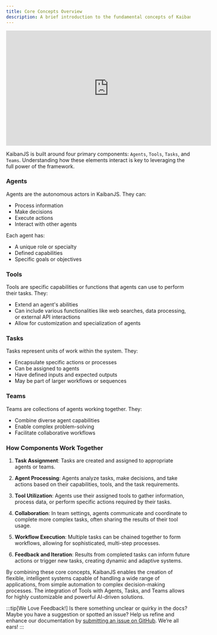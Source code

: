 ```yaml
---
title: Core Concepts Overview
description: A brief introduction to the fundamental concepts of KaibanJS - Agents, Tasks, Teams, and Tools.
---
```

<div style={{position: 'relative', paddingBottom: '56.25%', height: 0, overflow: 'hidden', maxWidth: '100%', marginBottom: '2rem'}}>

<iframe width="560" height="315" src="https://www.youtube.com/embed/VxfOIZLvBug?si=1V0mZCzQzGC-bKiJ" title="YouTube video player" frameborder="0" allow="accelerometer; autoplay; clipboard-write; encrypted-media; gyroscope; picture-in-picture; web-share" referrerpolicy="strict-origin-when-cross-origin" allowfullscreen style={{position: 'absolute', top: 0, left: 0, width: '100%', height: '100%'}}></iframe>
</div>

KaibanJS is built around four primary components: `Agents`, `Tools`, `Tasks`, and `Teams`. Understanding how these elements interact is key to leveraging the full power of the framework.

### Agents

Agents are the autonomous actors in KaibanJS. They can:
- Process information
- Make decisions
- Execute actions
- Interact with other agents

Each agent has:
- A unique role or specialty
- Defined capabilities
- Specific goals or objectives

### Tools

Tools are specific capabilities or functions that agents can use to perform their tasks. They:
- Extend an agent's abilities
- Can include various functionalities like web searches, data processing, or external API interactions
- Allow for customization and specialization of agents

### Tasks

Tasks represent units of work within the system. They:
- Encapsulate specific actions or processes
- Can be assigned to agents
- Have defined inputs and expected outputs
- May be part of larger workflows or sequences

### Teams

Teams are collections of agents working together. They:
- Combine diverse agent capabilities
- Enable complex problem-solving
- Facilitate collaborative workflows

### How Components Work Together

1. **Task Assignment**: Tasks are created and assigned to appropriate agents or teams.

2. **Agent Processing**: Agents analyze tasks, make decisions, and take actions based on their capabilities, tools, and the task requirements.

3. **Tool Utilization**: Agents use their assigned tools to gather information, process data, or perform specific actions required by their tasks.

4. **Collaboration**: In team settings, agents communicate and coordinate to complete more complex tasks, often sharing the results of their tool usage.

5. **Workflow Execution**: Multiple tasks can be chained together to form workflows, allowing for sophisticated, multi-step processes.

6. **Feedback and Iteration**: Results from completed tasks can inform future actions or trigger new tasks, creating dynamic and adaptive systems.

By combining these core concepts, KaibanJS enables the creation of flexible, intelligent systems capable of handling a wide range of applications, from simple automation to complex decision-making processes. The integration of Tools with Agents, Tasks, and Teams allows for highly customizable and powerful AI-driven solutions.

:::tip[We Love Feedback!]
Is there something unclear or quirky in the docs? Maybe you have a suggestion or spotted an issue? Help us refine and enhance our documentation by [submitting an issue on GitHub](https://github.com/kaiban-ai/KaibanJS/issues). We’re all ears!
:::